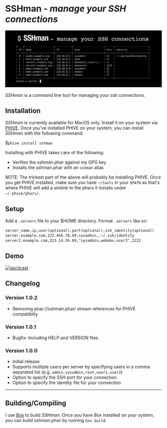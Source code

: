 # SSHman - *manage your SSH connections*

![SSHman - manage your SSH connections](https://raw.githubusercontent.com/mwender/sshman/master/lib/img/sshman-image.png)

*SSHman* is a command line tool for managing your ssh connections.

## Installation

*SSHman* is currently available for MacOS only. Install it on your system via [PHIVE](https://phar.io). Once you've installed PHIVE on your system, you can install *SSHman* with the following command:

$`phive install sshman`

Installing with PHIVE takes care of the following:

- Verifies the sshman.phar against my GPG key
- Installs the sshman.phar with an `sshman` alias

NOTE: The trickest part of the above will probably be installing PHIVE. Once you get PHIVE installed, make sure you have `~/tools` in your `$PATH` as that's where PHIVE will add a simlink to the phars it installs under `~/.phive/phars/`.

## Setup

Add a `.servers` file to your $HOME directory. Format `.servers` like so:

```
server_name,ip,user(optional),port(optional),ssh_identity(optional)
server.example.com,123.456.78.99,sysadmin,,~/.ssh/identity
server2.example.com,223.14.56.89,"sysadmin,webdev,user3",2222
```
## Demo

[![asciicast](https://asciinema.org/a/117973.png)](https://asciinema.org/a/117973)

## Changelog

### Version 1.0.2

- Removing phar://sshman.phar/ stream references for PHIVE compatiblity

### Version 1.0.1

- Bugfix: Including HELP and VERSION files

### Version 1.0.0

- Initial release
- Supports multiple users per server by specifying users in a comma separated list (e.g. `admin,sysadmin,root,user1,user2`)
- Option to specify the SSH port for your connection
- Option to specify the identity file for your connection

---

## Building/Compiling

I use [Box](https://github.com/box-project/box2) to build *SSHman*. Once you have *Box* installed on your system, you can build *sshman.phar* by running `box build`.